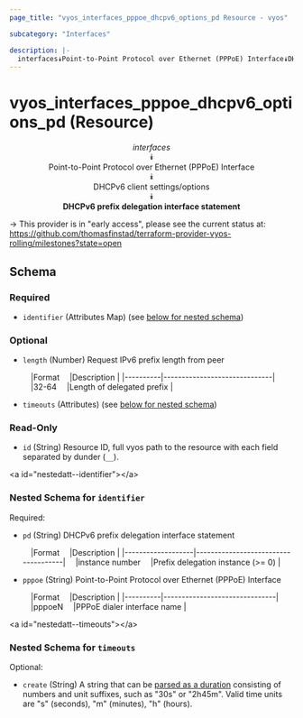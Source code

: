 ```yaml
---
page_title: "vyos_interfaces_pppoe_dhcpv6_options_pd Resource - vyos"

subcategory: "Interfaces"

description: |- 
  interfaces⯯Point-to-Point Protocol over Ethernet (PPPoE) Interface⯯DHCPv6 client settings/options⯯DHCPv6 prefix delegation interface statement
---
```


# vyos_interfaces_pppoe_dhcpv6_options_pd (Resource)
<center>

*interfaces*  
⯯  
Point-to-Point Protocol over Ethernet (PPPoE) Interface  
⯯  
DHCPv6 client settings/options  
⯯  
**DHCPv6 prefix delegation interface statement**


</center>

-> This provider is in "early access", please see the current status at: https://github.com/thomasfinstad/terraform-provider-vyos-rolling/milestones?state=open

## Schema

### Required

- `identifier` (Attributes Map) (see [below for nested schema](#nestedatt--identifier))

### Optional

- `length` (Number) Request IPv6 prefix length from peer

    &emsp;|Format  &emsp;|Description                 |
    |----------|------------------------------|
    &emsp;|32-64   &emsp;|Length of delegated prefix  |
- `timeouts` (Attributes) (see [below for nested schema](#nestedatt--timeouts))

### Read-Only

- `id` (String) Resource ID, full vyos path to the resource with each field separated by dunder (`__`).

&lt;a id=&#34;nestedatt--identifier&#34;&gt;&lt;/a&gt;
### Nested Schema for `identifier`

Required:

- `pd` (String) DHCPv6 prefix delegation interface statement

    &emsp;|Format           &emsp;|Description                        |
    |-------------------|-------------------------------------|
    &emsp;|instance number  &emsp;|Prefix delegation instance (&gt;= 0)  |
- `pppoe` (String) Point-to-Point Protocol over Ethernet (PPPoE) Interface

    &emsp;|Format  &emsp;|Description                  |
    |----------|-------------------------------|
    &emsp;|pppoeN  &emsp;|PPPoE dialer interface name  |


&lt;a id=&#34;nestedatt--timeouts&#34;&gt;&lt;/a&gt;
### Nested Schema for `timeouts`

Optional:

- `create` (String) A string that can be [parsed as a duration](https://pkg.go.dev/time#ParseDuration) consisting of numbers and unit suffixes, such as &#34;30s&#34; or &#34;2h45m&#34;. Valid time units are &#34;s&#34; (seconds), &#34;m&#34; (minutes), &#34;h&#34; (hours).  
